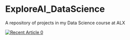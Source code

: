 # ExploreAI_DataScience
A repository of projects in my Data Science course at ALX

 <a target="_blank" href="https://github-readme-medium-recent-article.vercel.app/medium/@cjmachoka/0"><img src="https://github-readme-medium-recent-article.vercel.app/medium/@cjmachoka/0" alt="Recent Article 0"> 
